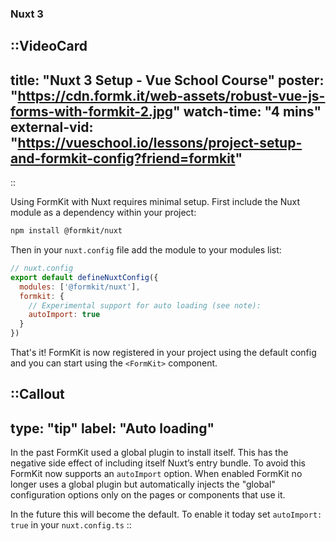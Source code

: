 ### Nuxt 3

::VideoCard
---
title: "Nuxt 3 Setup - Vue School Course"
poster: "https://cdn.formk.it/web-assets/robust-vue-js-forms-with-formkit-2.jpg"
watch-time: "4 mins"
external-vid: "https://vueschool.io/lessons/project-setup-and-formkit-config?friend=formkit"
---
::

Using FormKit with Nuxt requires minimal setup. First include the Nuxt module as a dependency within your project:

```sh
npm install @formkit/nuxt
```

Then in your `nuxt.config` file add the module to your modules list:

```js
// nuxt.config
export default defineNuxtConfig({
  modules: ['@formkit/nuxt'],
  formkit: {
    // Experimental support for auto loading (see note):
    autoImport: true
  }
})
```

That's it! FormKit is now registered in your project using the default config and you can start using the `<FormKit>` component.

::Callout
---
type: "tip"
label: "Auto loading"
---
In the past FormKit used a global plugin to install itself. This has the negative side effect of including itself Nuxt’s entry bundle. To avoid this FormKit now supports an `autoImport` option. When enabled FormKit no longer uses a global plugin but automatically injects the "global" configuration options only on the pages or components that use it.

In the future this will become the default. To enable it today set `autoImport: true` in your `nuxt.config.ts`
::
